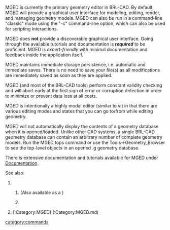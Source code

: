 MGED is currently the primary geometry editor in BRL-CAD. By default,
MGED will provide a graphical user interface for modeling, editing,
render, and managing geometry models. MGED can also be run in a
command-line "classic" mode using the "-c" command-line option, which
can also be used for scripting interactions.

MGED does **not** provide a discoverable graphical user interface. Going
through the available tutorials and documentation is ***required*** to
be proficient. MGED is *expert-friendly* with minimal documentation and
feedback inside the application itself.

MGED maintains immediate storage persistence, i.e. automatic and
immediate saves. There is no need to save your file(s) as all
modifications are immediately saved as soon as they are applied.

MGED (and most of the BRL-CAD tools) perform constant validity checking
and will abort early at the first sign of error or corruption detection
in order to minimize or prevent data loss at all costs.

MGED is intentionally a highly modal editor (similar to vi) in that
there are various editing modes and states that you can go to/from while
editing geometry.

MGED will not automatically display the contents of a geometry database
when it is opened/loaded. Unlike other CAD systems, a single BRL-CAD
geometry database can contain an arbitrary number of complete geometry
models. Run the MGED tops command or use the
Tools-&gt;Geometry_Browser to see the top-level objects in an opened .g
geometry database.

There is extensive documentation and tutorials available for MGED under
[Documentation](Documentation.md).

See also:

1.  1.  (Also available as a )

    2.

2.  [:Category:MGED] (:Category:MGED.md)

[category:commands](category:commands.md)
